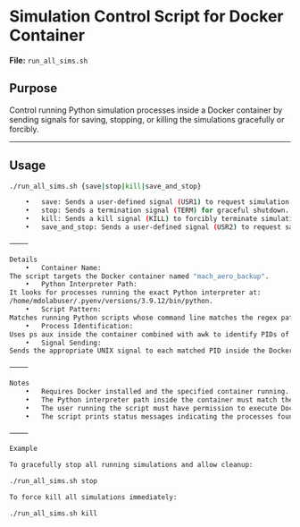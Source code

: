 # Simulation Control Script for Docker Container

**File:** `run_all_sims.sh`

## Purpose

Control running Python simulation processes inside a Docker container by sending signals for saving, stopping, or killing the simulations gracefully or forcibly.

---

## Usage

```bash
./run_all_sims.sh {save|stop|kill|save_and_stop}

	•	save: Sends a user-defined signal (USR1) to request simulation save without stopping.
	•	stop: Sends a termination signal (TERM) for graceful shutdown.
	•	kill: Sends a kill signal (KILL) to forcibly terminate simulations.
	•	save_and_stop: Sends a user-defined signal (USR2) to request save and then stop.

⸻

Details
	•	Container Name:
The script targets the Docker container named "mach_aero_backup".
	•	Python Interpreter Path:
It looks for processes running the exact Python interpreter at:
/home/mdolabuser/.pyenv/versions/3.9.12/bin/python.
	•	Script Pattern:
Matches running Python scripts whose command line matches the regex pattern .*\.py.
	•	Process Identification:
Uses ps aux inside the container combined with awk to identify PIDs of Python processes matching the pattern.
	•	Signal Sending:
Sends the appropriate UNIX signal to each matched PID inside the Docker container.

⸻

Notes
	•	Requires Docker installed and the specified container running.
	•	The Python interpreter path inside the container must match the one in the script.
	•	The user running the script must have permission to execute Docker commands.
	•	The script prints status messages indicating the processes found and signals sent.

⸻

Example

To gracefully stop all running simulations and allow cleanup:

./run_all_sims.sh stop

To force kill all simulations immediately:

./run_all_sims.sh kill

